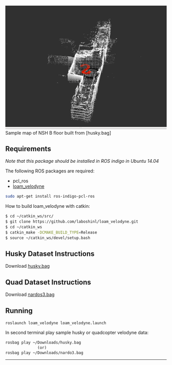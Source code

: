![Screenshot](/husky_map.bmp)
Sample map of NSH B floor built from [husky.bag]

## Requirements
*Note that this package should be installed in ROS indigo in Ubuntu 14.04*

The following ROS packages are required:
- pcl_ros
- <a href="https://github.com/laboshinl/loam_velodyne.git">loam_velodyne</a>
```bash
sudo apt-get install ros-indigo-pcl-ros

```

How to build loam_velodyne with catkin:
```bash
$ cd ~/catkin_ws/src/
$ git clone https://github.com/laboshinl/loam_velodyne.git
$ cd ~/catkin_ws
$ catkin_make -DCMAKE_BUILD_TYPE=Release 
$ source ~/catkin_ws/devel/setup.bash

```
## Husky Dataset Instructions
Download [husky.bag](https://drive.google.com/file/d/1QqVY7z-3ojrfrI3Q6LTY4Ui_0nkOpEqO/view?usp=sharing)

## Quad Dataset Instructions
Download [nardos3.bag](https://drive.google.com/file/d/1jjilcRgPEUWECLCSd0r0EZuduAeX_RGM/view?usp=sharing)

## Running
```
roslaunch loam_velodyne loam_velodyne.launch
```
In second terminal play sample husky or quadcopter velodyne data:
```
rosbag play ~/Downloads/husky.bag
              (or)
rosbag play ~/Downloads/nardo3.bag
```
---
